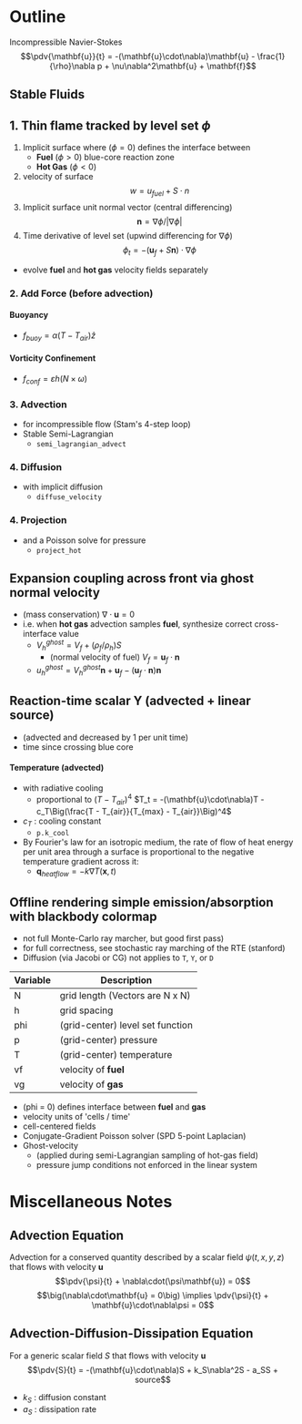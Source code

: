 # Outline
Incompressible Navier-Stokes
$$\pdv{\mathbf{u}}{t} = -(\mathbf{u}\cdot\nabla)\mathbf{u} - \frac{1}{\rho}\nabla p + \nu\nabla^2\mathbf{u} + \mathbf{f}$$
## Stable Fluids
## 1. **Thin flame** tracked by **level set** $\phi$
1. Implicit surface where ($\phi=0$) defines the interface between
	- **Fuel** ($\phi>0$) blue-core reaction zone
	- **Hot Gas** ($\phi<0$)
2. velocity of surface
$$w = u_{fuel} + S\cdot n$$
3. Implicit surface unit normal vector (central differencing)
$$\mathbf{n} = \nabla\phi/|\nabla\phi|$$
4. Time derivative of level set (upwind differencing for $\nabla\phi$)
$$\phi_t = -(\mathbf{u}_f + S\mathbf{n})\cdot\nabla\phi$$
- evolve **fuel** and **hot gas** velocity fields separately
### 2. **Add Force** (before advection)
#### Buoyancy
- $f_{buoy} = \alpha(T - T_{air})\hat{z}$
#### Vorticity Confinement
- $f_{conf} = \varepsilon h(N\times \omega)$ 
### 3. **Advection**
- for incompressible flow (Stam's 4-step loop)
- Stable Semi-Lagrangian
	- `semi_lagrangian_advect`
### 4. **Diffusion**
- with implicit diffusion
	- `diffuse_velocity`
### 4. **Projection**
- and a Poisson solve for pressure
	- `project_hot`
## **Expansion coupling** across front via **ghost normal velocity** 
- (mass conservation) $\nabla\cdot\mathbf{u}=0$
- i.e. when **hot gas** advection samples **fuel**, synthesize correct cross-interface value
	- $V_h^{ghost} = V_f + (\rho_f/\rho_h)S$
		- (normal velocity of fuel) $V_f = \mathbf{u}_f\cdot\mathbf{n}$
	- $u_h^{ghost} = V_h^{ghost}\mathbf{n} + \mathbf{u}_f - (\mathbf{u}_f\cdot\mathbf{n})\mathbf{n}$
## **Reaction-time scalar Y** (advected + linear source)
- (advected and decreased by 1 per unit time)
- time since crossing blue core
#### **Temperature** (advected) 
- with radiative cooling 
	- proportional to $(T - T_{air})^4$
$T_t = -(\mathbf{u}\cdot\nabla)T - c_T\Big(\frac{T - T_{air}}{T_{max} - T_{air}}\Big)^4$
- $c_T$  :  cooling constant
	- `p.k_cool`
- By Fourier's law for an isotropic medium, the rate of flow of heat energy per unit area through a surface is proportional to the negative temperature gradient across it:
	- $\mathbf{q}_{heat flow}  = -k\nabla T(\mathbf{x}, t)$
## **Offline rendering** simple emission/absorption with blackbody colormap
- not full Monte-Carlo ray marcher, but good first pass)
- for full correctness, see stochastic ray marching of the RTE (stanford)
- Diffusion (via Jacobi or CG) not applies to `T`, `Y`, or `D`

| Variable | Description                      |
| -------- | -------------------------------- |
| N        | grid length (Vectors are N x N)  |
| h        | grid spacing                     |
| phi      | (grid-center) level set function |
| p        | (grid-center) pressure           |
| T        | (grid-center) temperature        |
| vf       | velocity of **fuel**             |
| vg       | velocity of **gas**              |
- (phi = 0) defines interface between **fuel** and **gas**
- velocity units of 'cells / time'
- cell-centered fields
- Conjugate-Gradient Poisson solver (SPD 5-point Laplacian)
- Ghost-velocity
	- (applied during semi-Lagrangian sampling of hot-gas field)
	- pressure jump conditions not enforced in the linear system




# Miscellaneous Notes
## Advection Equation
Advection for a conserved quantity described by a scalar field $\psi(t, x, y, z)$ that flows with velocity $\mathbf{u}$
$$\pdv{\psi}{t} + \nabla\cdot(\psi\mathbf{u}) = 0$$
$$\big(\nabla\cdot\mathbf{u} = 0\big) \implies \pdv{\psi}{t} + \mathbf{u}\cdot\nabla\psi = 0$$
## Advection-Diffusion-Dissipation Equation
For a generic scalar field $S$ that flows with velocity $\mathbf{u}$
$$\pdv{S}{t} = -(\mathbf{u}\cdot\nabla)S + k_S\nabla^2S - a_SS + source$$
- $k_S$  :  diffusion constant
- $a_S$  :  dissipation rate